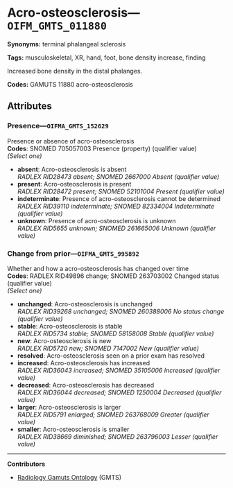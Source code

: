# Acro-osteosclerosis—`OIFM_GMTS_011880`

**Synonyms:** terminal phalangeal sclerosis

**Tags:** musculoskeletal, XR, hand, foot, bone density increase, finding

Increased bone density in the distal phalanges.

**Codes:** GAMUTS 11880 acro-osteosclerosis

## Attributes

### Presence—`OIFMA_GMTS_152629`

Presence or absence of acro-osteosclerosis  
**Codes**: SNOMED 705057003 Presence (property) (qualifier value)  
*(Select one)*

- **absent**: Acro-osteosclerosis is absent  
_RADLEX RID28473 absent; SNOMED 2667000 Absent (qualifier value)_
- **present**: Acro-osteosclerosis is present  
_RADLEX RID28472 present; SNOMED 52101004 Present (qualifier value)_
- **indeterminate**: Presence of acro-osteosclerosis cannot be determined  
_RADLEX RID39110 indeterminate; SNOMED 82334004 Indeterminate (qualifier value)_
- **unknown**: Presence of acro-osteosclerosis is unknown  
_RADLEX RID5655 unknown; SNOMED 261665006 Unknown (qualifier value)_

### Change from prior—`OIFMA_GMTS_995892`

Whether and how a acro-osteosclerosis has changed over time  
**Codes**: RADLEX RID49896 change; SNOMED 263703002 Changed status (qualifier value)  
*(Select one)*

- **unchanged**: Acro-osteosclerosis is unchanged  
_RADLEX RID39268 unchanged; SNOMED 260388006 No status change (qualifier value)_
- **stable**: Acro-osteosclerosis is stable  
_RADLEX RID5734 stable; SNOMED 58158008 Stable (qualifier value)_
- **new**: Acro-osteosclerosis is new  
_RADLEX RID5720 new; SNOMED 7147002 New (qualifier value)_
- **resolved**: Acro-osteosclerosis seen on a prior exam has resolved  
- **increased**: Acro-osteosclerosis has increased  
_RADLEX RID36043 increased; SNOMED 35105006 Increased (qualifier value)_
- **decreased**: Acro-osteosclerosis has decreased  
_RADLEX RID36044 decreased; SNOMED 1250004 Decreased (qualifier value)_
- **larger**: Acro-osteosclerosis is larger  
_RADLEX RID5791 enlarged; SNOMED 263768009 Greater (qualifier value)_
- **smaller**: Acro-osteosclerosis is smaller  
_RADLEX RID38669 diminished; SNOMED 263796003 Lesser (qualifier value)_

---

**Contributors**

- [Radiology Gamuts Ontology](https://gamuts.net/) (GMTS)